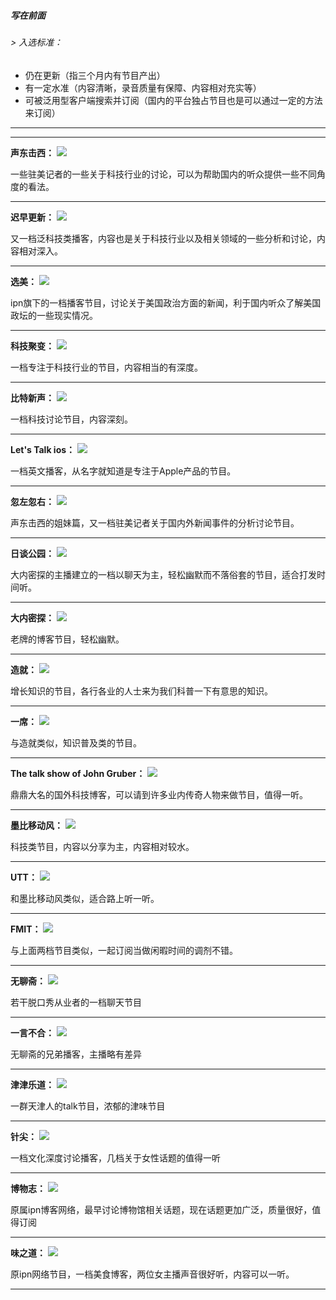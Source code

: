 ##### 写在前面

###### > 入选标准：

- 仍在更新（指三个月内有节目产出）
- 有一定水准（内容清晰，录音质量有保障、内容相对充实等）
- 可被泛用型客户端搜索并订阅（国内的平台独占节目也是可以通过一定的方法来订阅）

------

------

**声东击西：**
![](https://img.shields.io/redmine/plugin/stars/redmine_xlsx_format_issue_exporter.svg)

一些驻美记者的一些关于科技行业的讨论，可以为帮助国内的听众提供一些不同角度的看法。

------

**迟早更新：**
![](https://img.shields.io/redmine/plugin/stars/redmine_xlsx_format_issue_exporter.svg)

又一档泛科技类播客，内容也是关于科技行业以及相关领域的一些分析和讨论，内容相对深入。

------

**选美：**
![](https://img.shields.io/redmine/plugin/stars/redmine_xlsx_format_issue_exporter.svg)

ipn旗下的一档播客节目，讨论关于美国政治方面的新闻，利于国内听众了解美国政坛的一些现实情况。

------

**科技聚变：**
![](https://img.shields.io/redmine/plugin/stars/redmine_xlsx_format_issue_exporter.svg)

一档专注于科技行业的节目，内容相当的有深度。

------

**比特新声：**
![](https://img.shields.io/redmine/plugin/stars/redmine_xlsx_format_issue_exporter.svg)

一档科技讨论节目，内容深刻。

------

**Let's Talk ios：**
![](https://img.shields.io/redmine/plugin/stars/redmine_xlsx_format_issue_exporter.svg)

一档英文播客，从名字就知道是专注于Apple产品的节目。

_________________

**忽左忽右：**
![](https://img.shields.io/redmine/plugin/stars/redmine_xlsx_format_issue_exporter.svg)

声东击西的姐妹篇，又一档驻美记者关于国内外新闻事件的分析讨论节目。

------

**日谈公园：**
![](https://img.shields.io/redmine/plugin/stars/redmine_xlsx_format_issue_exporter.svg)

大内密探的主播建立的一档以聊天为主，轻松幽默而不落俗套的节目，适合打发时间听。

------

**大内密探：**
![](https://img.shields.io/redmine/plugin/stars/redmine_xlsx_format_issue_exporter.svg)

老牌的博客节目，轻松幽默。

------

**造就：**
![](https://img.shields.io/redmine/plugin/stars/redmine_xlsx_format_issue_exporter.svg)

增长知识的节目，各行各业的人士来为我们科普一下有意思的知识。

------

**一席：**
![](https://img.shields.io/redmine/plugin/stars/redmine_xlsx_format_issue_exporter.svg)

与造就类似，知识普及类的节目。

------

**The talk show of John Gruber：**
![](https://img.shields.io/redmine/plugin/stars/redmine_xlsx_format_issue_exporter.svg)

鼎鼎大名的国外科技博客，可以请到许多业内传奇人物来做节目，值得一听。

------

**墨比移动风：**
![](https://img.shields.io/badge/%E8%AF%84%E5%88%86-%E2%98%85%E2%98%85%E2%98%85%E2%98%86%E2%98%86-brightgreen.svg)

科技类节目，内容以分享为主，内容相对较水。

------

**UTT：**
![](https://img.shields.io/badge/%E8%AF%84%E5%88%86-%E2%98%85%E2%98%85%E2%98%85%E2%98%86%E2%98%86-brightgreen.svg)

和墨比移动风类似，适合路上听一听。

------

**FMIT：**
![](https://img.shields.io/badge/%E8%AF%84%E5%88%86-%E2%98%85%E2%98%85%E2%98%85%E2%98%86%E2%98%86-brightgreen.svg)

与上面两档节目类似，一起订阅当做闲暇时间的调剂不错。

------

**无聊斋：**
![](https://img.shields.io/redmine/plugin/stars/redmine_xlsx_format_issue_exporter.svg)

若干脱口秀从业者的一档聊天节目

---

**一言不合：**
![](https://img.shields.io/redmine/plugin/stars/redmine_xlsx_format_issue_exporter.svg)

无聊斋的兄弟播客，主播略有差异

---

**津津乐道：**
![](https://img.shields.io/redmine/plugin/stars/redmine_xlsx_format_issue_exporter.svg)

一群天津人的talk节目，浓郁的津味节目

---

**针尖：**
![](https://img.shields.io/redmine/plugin/stars/redmine_xlsx_format_issue_exporter.svg)

一档文化深度讨论播客，几档关于女性话题的值得一听

---

**博物志：**
![](https://img.shields.io/redmine/plugin/stars/redmine_xlsx_format_issue_exporter.svg)

原属ipn博客网络，最早讨论博物馆相关话题，现在话题更加广泛，质量很好，值得订阅

---

**味之道：**
![](https://img.shields.io/amo/stars/dustman.svg)

原ipn网络节目，一档美食博客，两位女主播声音很好听，内容可以一听。

---

